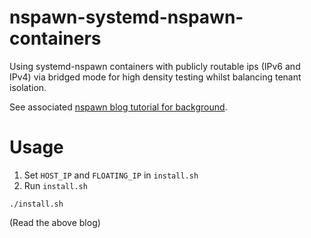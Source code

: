 # nspawn-systemd-nspawn-containers

Using systemd-nspawn containers with publicly routable ips (IPv6 and IPv4) via bridged mode for high density testing whilst balancing tenant isolation.

See associated [nspawn blog tutorial for background](https://blog.karmacomputing.co.uk/using-systemd-nspawn-containers-with-publicly-routable-ips-ipv6-and-ipv4-via-bridged-mode-for-high-density-testing-whilst-balancing-tenant-isolation/).

# Usage

1. Set `HOST_IP` and `FLOATING_IP` in `install.sh`
2. Run `install.sh`

```
./install.sh
```

(Read the above blog)
